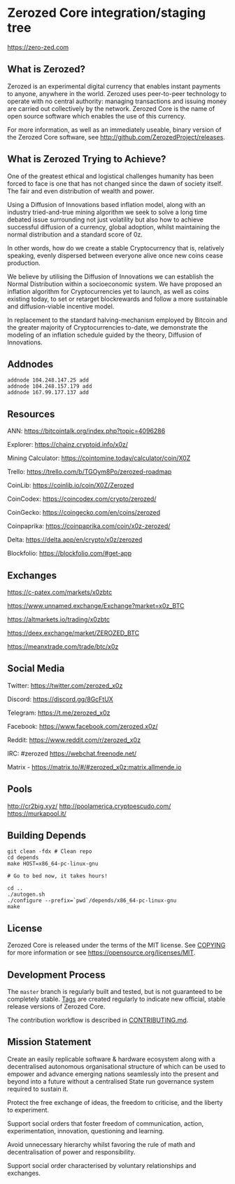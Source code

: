 Zerozed Core integration/staging tree
=====================================

https://zero-zed.com

What is Zerozed?
----------------

Zerozed is an experimental digital currency that enables instant payments to
anyone, anywhere in the world. Zerozed uses peer-to-peer technology to operate
with no central authority: managing transactions and issuing money are carried
out collectively by the network. Zerozed Core is the name of open source
software which enables the use of this currency.

For more information, as well as an immediately useable, binary version of
the Zerozed Core software, see http://github.com/ZerozedProject/releases.

What is Zerozed Trying to Achieve?
----------------------------------

One of the greatest ethical and logistical challenges humanity has been forced to face is one that has not changed since the dawn of society itself. The fair and even distribution of wealth and power.

Using a Diffusion of Innovations based inflation model, along with an industry tried-and-true mining algorithm we seek to solve a long time debated issue surrounding not just volatility but also how to achieve successful diffusion of a currency, global adoption, whilst maintaining the normal distribution and a standard score of 0z.

In other words, how do we create a stable Cryptocurrency that is, relatively speaking, evenly dispersed between everyone alive once new coins cease production.

We believe by utilising the Diffusion of Innovations we can establish the Normal Distribution within a socioeconomic system. We have proposed an inflation algorithm for Cryptocurrencies yet to launch, as well as coins existing today, to set or retarget blockrewards and follow a more sustainable and diffusion-viable incentive model.

In replacement to the standard halving-mechanism employed by Bitcoin and the greater majority of Cryptocurrencies to-date, we demonstrate the modeling of an inflation schedule guided by the theory, Diffusion of Innovations.


Addnodes
--------

```
addnode 104.248.147.25 add
addnode 104.248.157.179 add
addnode 167.99.177.137 add
```

Resources
-----------

ANN: https://bitcointalk.org/index.php?topic=4096286

Explorer: https://chainz.cryptoid.info/x0z/

Mining Calculator: https://cointomine.today/calculator/coin/X0Z

Trello: https://trello.com/b/TGOym8Po/zerozed-roadmap

CoinLib: https://coinlib.io/coin/X0Z/Zerozed

CoinCodex: https://coincodex.com/crypto/zerozed/

CoinGecko: https://coingecko.com/en/coins/zerozed

Coinpaprika: https://coinpaprika.com/coin/x0z-zerozed/

Delta: https://delta.app/en/crypto/x0z/zerozed

Blockfolio: https://blockfolio.com/#get-app

Exchanges
-----------

https://c-patex.com/markets/x0zbtc

https://www.unnamed.exchange/Exchange?market=x0z_BTC

https://altmarkets.io/trading/x0zbtc

https://deex.exchange/market/ZEROZED_BTC

https://meanxtrade.com/trade/btc/x0z

Social Media
-------------

Twitter: https://twitter.com/zerozed_x0z

Discord: https://discord.gg/8GcFtUX

Telegram: https://t.me/zerozed_x0z

Facebook: https://www.facebook.com/zerozed.x0z/

Reddit: https://www.reddit.com/r/zerozed_x0z

IRC: #zerozed https://webchat.freenode.net/

Matrix - https://matrix.to/#/#zerozed_x0z:matrix.allmende.io

Pools
-----------

http://cr2big.xyz/
http://poolamerica.cryptoescudo.com/
https://murkapool.it/


Building Depends
----------------


```shell
git clean -fdx # Clean repo
cd depends
make HOST=x86_64-pc-linux-gnu

# Go to bed now, it takes hours!

cd ..
./autogen.sh
./configure --prefix=`pwd`/depends/x86_64-pc-linux-gnu
make
```


License
-------

Zerozed Core is released under the terms of the MIT license. See [COPYING](COPYING) for more
information or see https://opensource.org/licenses/MIT.

Development Process
-------------------

The `master` branch is regularly built and tested, but is not guaranteed to be
completely stable. [Tags](https://github.com/ZerozedProject/zerozed/tags) are created
regularly to indicate new official, stable release versions of Zerozed Core.

The contribution workflow is described in [CONTRIBUTING.md](CONTRIBUTING.md).


Mission Statement
-----------------

Create an easily replicable software & hardware ecosystem along with a decentralised autonomous
organisational structure of which can be used to empower and advance emerging nations seamlessly 
into the present and beyond into a future without a centralised State run governance system 
required to sustain it.


Protect the free exchange of ideas, the freedom to criticise, and the liberty to experiment.

Support social orders that foster freedom of communication, action, experimentation, innovation, questioning and learning.

Avoid unnecessary hierarchy whilst favoring the rule of math and decentralisation of power and responsibility.

Support social order characterised by voluntary relationships and exchanges.
